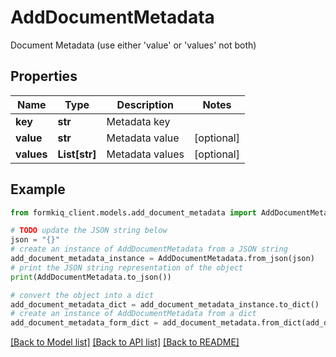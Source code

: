 # AddDocumentMetadata

Document Metadata (use either 'value' or 'values' not both)

## Properties

Name | Type | Description | Notes
------------ | ------------- | ------------- | -------------
**key** | **str** | Metadata key | 
**value** | **str** | Metadata value | [optional] 
**values** | **List[str]** | Metadata values | [optional] 

## Example

```python
from formkiq_client.models.add_document_metadata import AddDocumentMetadata

# TODO update the JSON string below
json = "{}"
# create an instance of AddDocumentMetadata from a JSON string
add_document_metadata_instance = AddDocumentMetadata.from_json(json)
# print the JSON string representation of the object
print(AddDocumentMetadata.to_json())

# convert the object into a dict
add_document_metadata_dict = add_document_metadata_instance.to_dict()
# create an instance of AddDocumentMetadata from a dict
add_document_metadata_form_dict = add_document_metadata.from_dict(add_document_metadata_dict)
```
[[Back to Model list]](../README.md#documentation-for-models) [[Back to API list]](../README.md#documentation-for-api-endpoints) [[Back to README]](../README.md)


